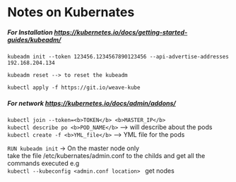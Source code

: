 
# Notes on Kubernates

##### For Installation https://kubernetes.io/docs/getting-started-guides/kubeadm/  

``kubeadm init --token 123456.1234567890123456 --api-advertise-addresses 192.168.204.134`` 

``kubeadm reset --> to reset the kubeadm``  

``kubectl apply -f https://git.io/weave-kube`` 

##### For network https://kubernetes.io/docs/admin/addons/
``kubectl join --token=<b>TOKEN</b> <b>MASTER_IP</b>``  
``kubectl describe po <b>POD_NAME</b>`` --> will describe about the pods  
``kubectl create -f <b>YML_file</b>`` --> YML file for the pods  



```RUN kubeadm init``` -> On the master node only  
take the file /etc/kubernates/admin.conf to the childs and get all the commands executed e.g  
```kubectl --kubeconfig <admin.conf location> ``` get nodes
	

